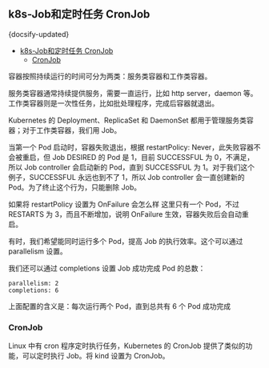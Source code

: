 ## k8s-Job和定时任务 CronJob
{docsify-updated}

- [k8s-Job和定时任务 CronJob](#k8s-job和定时任务-cronjob)
	- [CronJob](#cronjob)

容器按照持续运行的时间可分为两类：服务类容器和工作类容器。

服务类容器通常持续提供服务，需要一直运行，比如 http server，daemon 等。工作类容器则是一次性任务，比如批处理程序，完成后容器就退出。

Kubernetes 的 Deployment、ReplicaSet 和 DaemonSet 都用于管理服务类容器；对于工作类容器，我们用 Job。


当第一个 Pod 启动时，容器失败退出，根据 restartPolicy: Never，此失败容器不会被重启，但 Job DESIRED 的 Pod 是 1，目前 SUCCESSFUL 为 0，不满足，所以 Job controller 会启动新的 Pod，直到 SUCCESSFUL 为 1。对于我们这个例子，SUCCESSFUL 永远也到不了 1，所以 Job controller 会一直创建新的 Pod。为了终止这个行为，只能删除 Job。

如果将 restartPolicy 设置为 OnFailure 会怎么样
这里只有一个 Pod，不过 RESTARTS 为 3，而且不断增加，说明 OnFailure 生效，容器失败后会自动重启。

有时，我们希望能同时运行多个 Pod，提高 Job 的执行效率。这个可以通过 parallelism 设置。

我们还可以通过 completions 设置 Job 成功完成 Pod 的总数：
```
parallelism: 2
completions: 6
```
上面配置的含义是：每次运行两个 Pod，直到总共有 6 个 Pod 成功完成


### CronJob
Linux 中有 cron 程序定时执行任务，Kubernetes 的 CronJob 提供了类似的功能，可以定时执行 Job。将 kind 设置为 CronJob。
